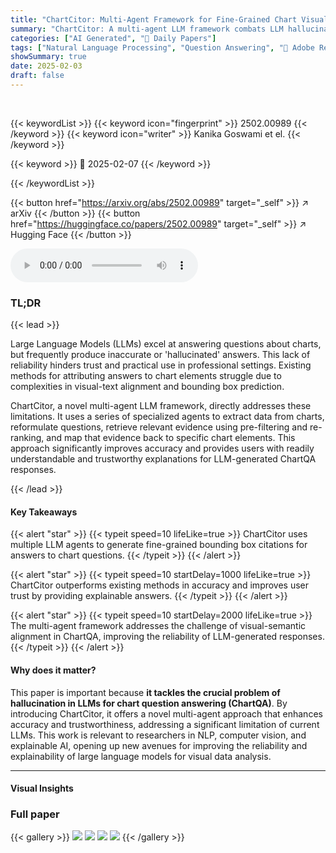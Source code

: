 ```yaml
---
title: "ChartCitor: Multi-Agent Framework for Fine-Grained Chart Visual Attribution"
summary: "ChartCitor: A multi-agent LLM framework combats LLM hallucination in ChartQA by providing fine-grained visual citations, enhancing user trust and productivity."
categories: ["AI Generated", "🤗 Daily Papers"]
tags: ["Natural Language Processing", "Question Answering", "🏢 Adobe Research",]
showSummary: true
date: 2025-02-03
draft: false
---
```


<br>

{{< keywordList >}}
{{< keyword icon="fingerprint" >}} 2502.00989 {{< /keyword >}}
{{< keyword icon="writer" >}} Kanika Goswami et el. {{< /keyword >}}
 
{{< keyword >}} 🤗 2025-02-07 {{< /keyword >}}
 
{{< /keywordList >}}

{{< button href="https://arxiv.org/abs/2502.00989" target="_self" >}}
↗ arXiv
{{< /button >}}
{{< button href="https://huggingface.co/papers/2502.00989" target="_self" >}}
↗ Hugging Face
{{< /button >}}



<audio controls>
    <source src="https://ai-paper-reviewer.com/2502.00989/podcast.wav" type="audio/wav">
    Your browser does not support the audio element.
</audio>


### TL;DR


{{< lead >}}

Large Language Models (LLMs) excel at answering questions about charts, but frequently produce inaccurate or 'hallucinated' answers.  This lack of reliability hinders trust and practical use in professional settings. Existing methods for attributing answers to chart elements struggle due to complexities in visual-text alignment and bounding box prediction.  



ChartCitor, a novel multi-agent LLM framework, directly addresses these limitations.  It uses a series of specialized agents to extract data from charts, reformulate questions, retrieve relevant evidence using pre-filtering and re-ranking, and map that evidence back to specific chart elements.  This approach significantly improves accuracy and provides users with readily understandable and trustworthy explanations for LLM-generated ChartQA responses.

{{< /lead >}}


#### Key Takeaways

{{< alert "star" >}}
{{< typeit speed=10 lifeLike=true >}} ChartCitor uses multiple LLM agents to generate fine-grained bounding box citations for answers to chart questions. {{< /typeit >}}
{{< /alert >}}

{{< alert "star" >}}
{{< typeit speed=10 startDelay=1000 lifeLike=true >}} ChartCitor outperforms existing methods in accuracy and improves user trust by providing explainable answers. {{< /typeit >}}
{{< /alert >}}

{{< alert "star" >}}
{{< typeit speed=10 startDelay=2000 lifeLike=true >}} The multi-agent framework addresses the challenge of visual-semantic alignment in ChartQA, improving the reliability of LLM-generated responses. {{< /typeit >}}
{{< /alert >}}

#### Why does it matter?
This paper is important because **it tackles the crucial problem of hallucination in LLMs for chart question answering (ChartQA)**.  By introducing ChartCitor, it offers a novel multi-agent approach that enhances accuracy and trustworthiness, addressing a significant limitation of current LLMs.  This work is relevant to researchers in NLP, computer vision, and explainable AI, opening up new avenues for improving the reliability and explainability of large language models for visual data analysis.

------
#### Visual Insights







### Full paper

{{< gallery >}}
<img src="https://ai-paper-reviewer.com/2502.00989/1.png" class="grid-w50 md:grid-w33 xl:grid-w25" />
<img src="https://ai-paper-reviewer.com/2502.00989/2.png" class="grid-w50 md:grid-w33 xl:grid-w25" />
<img src="https://ai-paper-reviewer.com/2502.00989/3.png" class="grid-w50 md:grid-w33 xl:grid-w25" />
<img src="https://ai-paper-reviewer.com/2502.00989/4.png" class="grid-w50 md:grid-w33 xl:grid-w25" />
{{< /gallery >}}